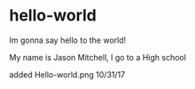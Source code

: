 # hello-world
Im gonna say hello to the world!

My name is Jason Mitchell, I go to a High school  


added Hello-world.png 10/31/17
